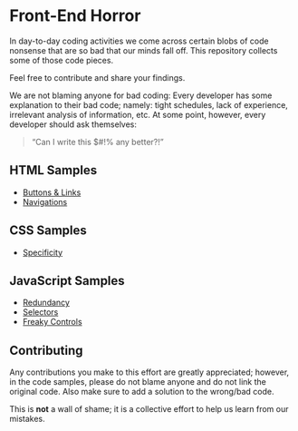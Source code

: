# Front-End Horror

In day-to-day coding activities we come across certain blobs of code nonsense that are so bad that our minds fall off. This repository collects some of those code pieces. 

Feel free to contribute and share your findings.

We are not blaming anyone for bad coding: Every developer has some explanation to their bad code; namely: tight schedules, lack of experience, irrelevant analysis of information, etc. At some point, however, every developer should ask themselves: 

> “Can I write this $#!% any better?!”

## HTML Samples
* [Buttons & Links](html/buttons.md)
* [Navigations](html/navigations.md)

## CSS Samples
* [Specificity](css/specificity.md)

## JavaScript Samples
* [Redundancy](js/redundancy.md)
* [Selectors](js/selectors.md)
* [Freaky Controls](js/freaky-controls.md)

## Contributing

Any contributions you make to this effort are greatly appreciated; however, in the code samples, please do not blame anyone and do not link the original code. Also make sure to add a solution to the wrong/bad code. 

This is **not** a wall of shame; it is a collective effort to help us learn from our mistakes.